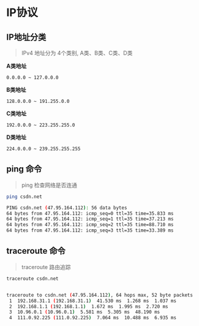 # IP协议

## IP地址分类

> IPv4 地址分为 4个类别, A类、B类、C类、D类

**A类地址**

`0.0.0.0 ~ 127.0.0.0`

**B类地址**

`128.0.0.0 ~ 191.255.0.0`

**C类地址**

`192.0.0.0 ~ 223.255.255.0`

**D类地址**

`224.0.0.0 ~ 239.255.255.255`

## ping 命令

> ping 检查网络是否连通

```bash
ping csdn.net

PING csdn.net (47.95.164.112): 56 data bytes
64 bytes from 47.95.164.112: icmp_seq=0 ttl=35 time=35.833 ms
64 bytes from 47.95.164.112: icmp_seq=1 ttl=35 time=37.213 ms
64 bytes from 47.95.164.112: icmp_seq=2 ttl=35 time=88.710 ms
64 bytes from 47.95.164.112: icmp_seq=3 ttl=35 time=33.389 ms
```

## traceroute 命令

> traceroute 路由追踪

```bash
traceroute csdn.net


traceroute to csdn.net (47.95.164.112), 64 hops max, 52 byte packets
 1  192.168.31.1 (192.168.31.1)  41.530 ms  1.268 ms  1.037 ms
 2  192.168.1.1 (192.168.1.1)  1.672 ms  1.995 ms  2.720 ms
 3  10.96.0.1 (10.96.0.1)  5.581 ms  5.305 ms  48.190 ms
 4  111.0.92.225 (111.0.92.225)  7.064 ms  10.488 ms  6.935 ms
```
